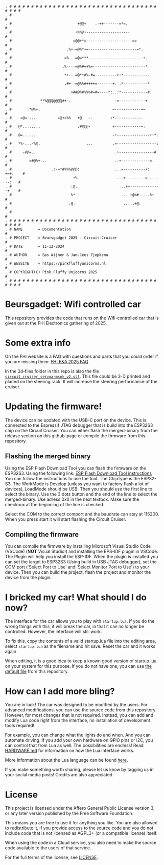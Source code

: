 ```
. # # # # # # # # # # # # # # # # # # # # # # # # # # # # # # # # # # # # # #
. #                                                                         #
. #                              +@@+    .-++-------=*=.                    #
. #                             +%%@+-------------------+                   #
. #                            =@@+*=---------------------==                #
. #                         .%+-=@%*+=----------------------=*.             #
. #                        =%---=@=***-------------------------+.           #
. #                       .%----=@%#=+%=------------------------*           #
. #                        *+---=@**#%-#=----------+:*------------          #
. #                        .#+--=@%%#++++=-------+: :*-----------*          #
. #                           +##@%#%%%#=#=----*:..:*------------#.         #
. #             **%@@@@@@@#+-.                    -=------------+           #
. #       .*@%+.         .                       =------------==            #
. #    =@=.....         =@+=%%   +@   --        :*-------------             #
. #   @*........                 .#@@@-          +------------=:            #
. #   @=.......                                  -+---------------++*.      #
. #   *%-...-%@.                     ...         .=------------------:      #
. #     -@@=...                                   .+----------------#       #
. #        =#@%+-..                               ..+-------------=.        #
. #                  .:-=*#%%%@@@:                ...=----------+:  +=+:    #
. #                            +%                  ...+---------= .-----:   #
. #                           :@.                   ...++--------------+    #
. #                           %*                     ....+@%#-----%+        #
. #                          :@.                      .....+@:              #
. #                                                                         #
. # # # # # # # # # # # # # # # # # # # # # # # # # # # # # # # # # # # # # #
. # NAME       = Documentation                                              #
. # PROJECT    = Beursgadget 2025 - Circuit-Cruiser                         #
. # DATE       = 11-12-2024                                                 #
. # AUTHOR     = Bas Wijnen & Jan-Cees Tjepkema                             #
. # WEBSITE    = https://pinkfluffyunicorns.nl                              #
. # COPYRIGHT(C) Pink Fluffy Unicorns 2025                                  #
. # # # # # # # # # # # # # # # # # # # # # # # # # # # # # # # # # # # # # #
```

# Beursgadget: Wifi controlled car
This repository provides the code that runs on the Wifi-controlled car that
is given out at the FHI Electronics gathering of 2025.

# Some extra info

On the FHI website is a FAQ with questions and parts that you could order 
if you are missing them:
[FHI E&A 2025 FAQ](https://fhi.nl/eabeurs/gadget-ea-2025-faq/)

In the 3d-files folder in this repo is also the file 
[`circuit_cruiser_servoarmsok_v2.stl`](3d-files/circuit_cruiser_servoarmsok_v2.stl).
This file could be 3-D printed and placed on the steering rack. It will increase
the steering performance of the cruiser.

# Updating the firmware!

The device can be updated with the USB-C port on the device. This is 
connected to the Espressif JTAG debugger that is build into the ESP32S3 chip
on the Circuit Cruiser. You can either flash the merged-binary from the 
release section on this github-page or compile the firmware from this 
repository. 

## Flashing the merged binary

Using the ESP Flash Download Tool you can flash the firmware on the ESP32S3.
Using the following link: 
[ESP Flash Download Tool instructions](https://docs.espressif.com/projects/esp-test-tools/en/latest/esp32s3/production_stage/tools/flash_download_tool.html)
You can follow the instructions to use the tool. The ChipType is the ESP32-S3,
The WorkMode is Develop (unless you want to factory flash a lot of devices),
LoadMode should be USB. Then you should use the first line to select the
binary. Use the 3 dots button and the end of the line to select the 
merged-binary. Use adress 0x0 in the next textbox. Make sure the checkbox
at the beginning of the line is checked.

Select the COM to the correct comport and the baudrate can stay at 115200.
When you press start it will start flashing the Circuit Cruiser. 

## Compiling the firmware
You can compile the firmware by installing Microsoft Visual Studio Code 
(VSCode) (__NOT__ Visual Studio!) and installing the EPS-IDF plugin in VSCode. 
The Plugin will help you install the ESP-IDF. When the plugin is installed you
can set the target to ESP32S3 (Using build in USB JTAG debugger), set the COM 
port ('Select Port to Use' and 'Select Monitor Port to Use') to your device.
Then you can build the project, flash the project and monitor the device from
the plugin.

# I bricked my car! What should I do now?
The interface for the car allows you to play with `startup.lua`. If you do the
wrong things with this, it will break the car, in that it can no longer be
controlled. However, the interface will still work.

To fix this, copy the contents of a valid startup.lua file into the editing
area, select `startup.lua` as the filename and hit save. Reset the car and it
works again.

When editing, it is a good idea to keep a known good version of startup.lua on
your system for this purpose. If you do not have one, you can use
[the default file](web/lua/startup.lua) from this repository.

# How can I add more bling?
You are in luck! The car was designed to be modified by the users. For advanced
modifications, you can use the source code from this repository. However, for
most changes that is not required. Instead, you can add and modify Lua code
right from the interface, no installation of development tools required!

For example, you can change what the lights do and when. And you can automate
driving. If you add your own hardware on GPIO pins or I2C, you can control that
from Lua as well. The possibilities are endless! Read [HARDWARE.md](HARDWARE.md)
for information on how the Lua interface works.

More information about the Lua language can be found
[here](https://www.lua.org/manual/5.4/manual.html).

If you make something worth sharing, please let us know by tagging us in your
social media posts! Credits are also appreciated.

# License
This project is licensed under the Affero General Public License version 3, or
any later version published by the Free Software Foundation.

This means you are free to use it for anything you like. You are also allowed to
redistribute it, if you provide access to the source code and you do not include
code that is not licensed as AGPL3+ (or a compatible license) itself.

When using the code in a Cloud service, you also need to make the source code
available to the users of that service.

For the full terms of the license, see [LICENSE](LICENSE).
